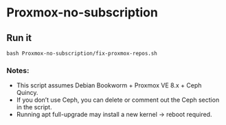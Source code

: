 # Proxmox-no-subscription
## Run it
```
bash Proxmox-no-subscription/fix-proxmox-repos.sh
```
### Notes:
* This script assumes Debian Bookworm + Proxmox VE 8.x + Ceph Quincy.
* If you don’t use Ceph, you can delete or comment out the Ceph section in the script.
* Running apt full-upgrade may install a new kernel → reboot required.
